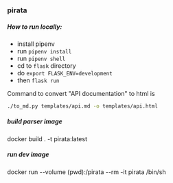 ### pirata

##### How to run locally:
- install pipenv
- run `pipenv install`
- run `pipenv shell`
- cd to `flask` directory
- do `export FLASK_ENV=development`
- then `flask run`

Command to convert "API documentation" to html is

```bash
./to_md.py templates/api.md -o templates/api.html
```

##### build parser image
docker build . -t pirata:latest

##### run dev image
docker run --volume (pwd):/pirata --rm -it pirata /bin/sh
